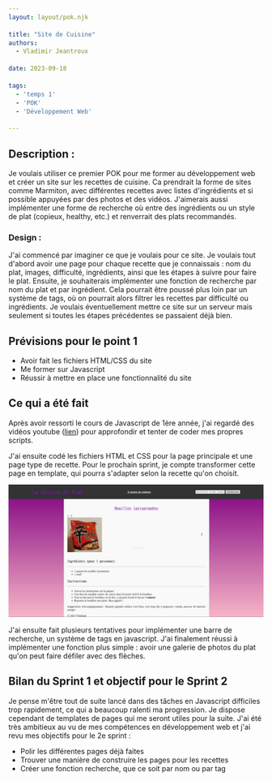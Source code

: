```yaml
---
layout: layout/pok.njk

title: "Site de Cuisine"
authors:
  - Vladimir Jeantroux

date: 2023-09-18

tags:
  - 'temps 1'
  - 'POK'
  - 'Développement Web'

---
```

## Description : 

Je voulais utiliser ce premier POK pour me former au développement web et créer un site sur les recettes de cuisine. Ca prendrait la forme de sites comme Marmiton, avec différentes recettes avec listes d'ingrédients et si possible appuyées par des photos et des vidéos. 
J'aimerais aussi implémenter une forme de recherche où entre des ingrédients ou un style de plat (copieux, healthy, etc.) et renverrait des plats recommandés.

### Design : 

J'ai commencé par imaginer ce que je voulais pour ce site. Je voulais tout d'abord avoir une page pour chaque recette que je connaissais : nom du plat, images, difficulté, ingrédients, ainsi que les étapes à suivre pour faire le plat.
Ensuite, je souhaiterais implémenter une fonction de recherche par nom du plat et par ingrédient. Cela pourrait être poussé plus loin par un système de tags, où on pourrait alors filtrer les recettes par difficulté ou ingrédients. Je voulais éventuellement mettre ce site sur un serveur mais seulement si toutes les étapes précédentes se passaient déjà bien. 

## Prévisions pour le point 1

- Avoir fait les fichiers HTML/CSS du site 
- Me former sur Javascript
- Réussir à mettre en place une fonctionnalité du site 

## Ce qui a été fait 

Après avoir ressorti le cours de Javascript de 1ère année, j'ai regardé des vidéos youtube ([lien](https://www.youtube.com/watch?v=W6NZfCO5SIk)) pour approfondir et tenter de coder mes propres scripts. 

J'ai ensuite codé les fichiers HTML et CSS pour la page principale et une page type de recette. Pour le prochain sprint, je compte transformer cette page en template, qui pourra s'adapter selon la recette qu'on choisit. 

![Page prototype d'une recette](./recette.jpg)

J'ai ensuite fait plusieurs tentatives pour implémenter une barre de recherche, un système de tags en javascript. J'ai finalement réussi à implémenter une fonction plus simple : avoir une galerie de photos du plat qu'on peut faire défiler avec des flèches. 

## Bilan du Sprint 1 et objectif pour le Sprint 2 

Je pense m'être tout de suite lancé dans des tâches en Javascript difficiles trop rapidement, ce qui a beaucoup ralenti ma progression. Je dispose cependant de templates de pages qui me seront utiles pour la suite. J'ai été très ambitieux au vu de mes compétences en développement web et j'ai revu mes objectifs pour le 2e sprint : 
- Polir les différentes pages déjà faites
- Trouver une manière de construire les pages pour les recettes 
- Créer une fonction recherche, que ce soit par nom ou par tag